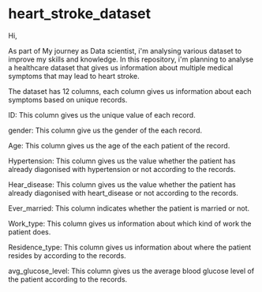 # heart_stroke_dataset

Hi,

As part of My journey as Data scientist, i'm analysing various dataset to improve my skills and knowledge. In this repository, i'm planning to analyse a healthcare dataset that gives us information about multiple medical symptoms that may lead to heart stroke.

The dataset has 12 columns, each column gives us information about each symptoms based on unique records.

ID: This column gives us the unique value of each record. 

gender: This column give us the gender of the each record.

Age: This column gives us the age of the each patient of the record.

Hypertension: This column gives us the value whether the patient has already diagonised with hypertension or not according to the records.

Hear_disease: This column gives us the value whether the patient has already diagonised with heart_disease or not according to the records.

Ever_married: This column indicates whether the patient is married or not.

Work_type: This column gives us information about which kind of work the patient does. 

Residence_type: This column gives us information about where the patient resides by according to the records.

avg_glucose_level:  This column gives us the average blood glucose level of the patient according to the records.

